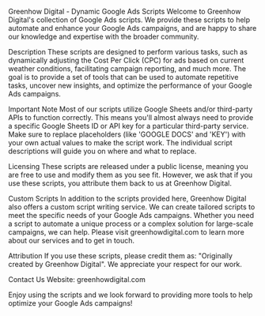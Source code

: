 Greenhow Digital - Dynamic Google Ads Scripts
Welcome to Greenhow Digital's collection of Google Ads scripts. We provide these scripts to help automate and enhance your Google Ads campaigns, and are happy to share our knowledge and expertise with the broader community.

Description
These scripts are designed to perform various tasks, such as dynamically adjusting the Cost Per Click (CPC) for ads based on current weather conditions, facilitating campaign reporting, and much more. The goal is to provide a set of tools that can be used to automate repetitive tasks, uncover new insights, and optimize the performance of your Google Ads campaigns.

Important Note
Most of our scripts utilize Google Sheets and/or third-party APIs to function correctly. This means you'll almost always need to provide a specific Google Sheets ID or API key for a particular third-party service. Make sure to replace placeholders (like 'GOOGLE DOCS' and 'KEY') with your own actual values to make the script work. The individual script descriptions will guide you on where and what to replace.

Licensing
These scripts are released under a public license, meaning you are free to use and modify them as you see fit. However, we ask that if you use these scripts, you attribute them back to us at Greenhow Digital.

Custom Scripts
In addition to the scripts provided here, Greenhow Digital also offers a custom script writing service. We can create tailored scripts to meet the specific needs of your Google Ads campaigns. Whether you need a script to automate a unique process or a complex solution for large-scale campaigns, we can help. Please visit greenhowdigital.com to learn more about our services and to get in touch.

Attribution
If you use these scripts, please credit them as: "Originally created by Greenhow Digital". We appreciate your respect for our work.

Contact Us
Website: greenhowdigital.com

Enjoy using the scripts and we look forward to providing more tools to help optimize your Google Ads campaigns!

